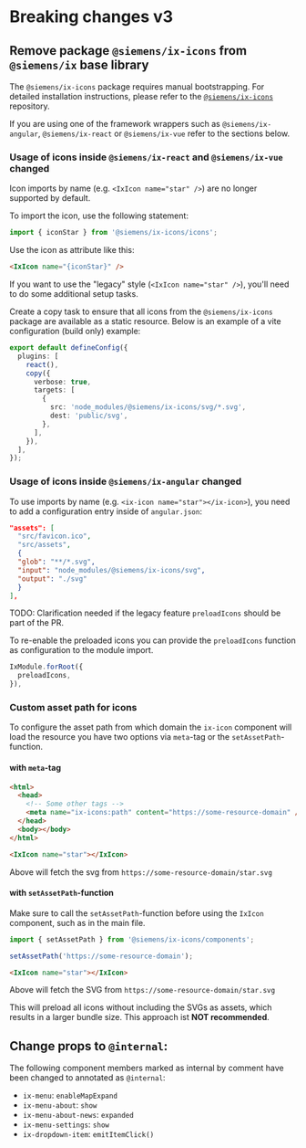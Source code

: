# Breaking changes v3

## Remove package `@siemens/ix-icons` from `@siemens/ix` base library

The `@siemens/ix-icons` package requires manual bootstrapping. For detailed installation instructions, please refer to the [`@siemens/ix-icons`](https://github.com/siemens/ix-icons) repository.

If you are using one of the framework wrappers such as `@siemens/ix-angular`, `@siemens/ix-react` or `@siemens/ix-vue` refer to the sections below.

### Usage of icons inside `@siemens/ix-react` and `@siemens/ix-vue` changed

Icon imports by name (e.g. `<IxIcon name="star" />`) are no longer supported by default.

To import the icon, use the following statement:

```ts
import { iconStar } from '@siemens/ix-icons/icons';
```

Use the icon as attribute like this:

```html
<IxIcon name="{iconStar}" />
```

If you want to use the "legacy" style (`<IxIcon name="star" />`), you'll need to do some additional setup tasks.

Create a copy task to ensure that all icons from the `@siemens/ix-icons` package are available as a static resource. Below is an example of a vite configuration (build only) example:

```ts
export default defineConfig({
  plugins: [
    react(),
    copy({
      verbose: true,
      targets: [
        {
          src: 'node_modules/@siemens/ix-icons/svg/*.svg',
          dest: 'public/svg',
        },
      ],
    }),
  ],
});
```

### Usage of icons inside `@siemens/ix-angular` changed

To use imports by name (e.g. `<ix-icon name="star"></ix-icon>`), you need to add a configuration entry inside of `angular.json`:

```json
"assets": [
  "src/favicon.ico",
  "src/assets",
  {
  "glob": "**/*.svg",
  "input": "node_modules/@siemens/ix-icons/svg",
  "output": "./svg"
  }
],
```

TODO: Clarification needed if the legacy feature `preloadIcons` should be part of the PR.

To re-enable the preloaded icons you can provide the `preloadIcons` function as configuration to the module import.

```ts
IxModule.forRoot({
  preloadIcons,
}),
```

### Custom asset path for icons

To configure the asset path from which domain the `ix-icon` component will load the resource you have two options via `meta`-tag or the `setAssetPath`-function.

#### with `meta`-tag

```html
<html>
  <head>
    <!-- Some other tags -->
    <meta name="ix-icons:path" content="https://some-resource-domain" />
  </head>
  <body></body>
</html>
```

```html
<IxIcon name="star"></IxIcon>
```

Above will fetch the svg from `https://some-resource-domain/star.svg`

#### with `setAssetPath`-function

Make sure to call the `setAssetPath`-function before using the `IxIcon` component, such as in the main file.

```ts
import { setAssetPath } from '@siemens/ix-icons/components';

setAssetPath('https://some-resource-domain');
```

```html
<IxIcon name="star"></IxIcon>
```

Above will fetch the SVG from `https://some-resource-domain/star.svg`

This will preload all icons without including the SVGs as assets, which results in a larger bundle size. This approach ist **NOT recommended**.

## Change props to `@internal`:

The following component members marked as internal by comment have been changed to annotated as `@internal`:

- `ix-menu`: `enableMapExpand`
- `ix-menu-about`: `show`
- `ix-menu-about-news`: `expanded`
- `ix-menu-settings`: `show`
- `ix-dropdown-item`: `emitItemClick()`
